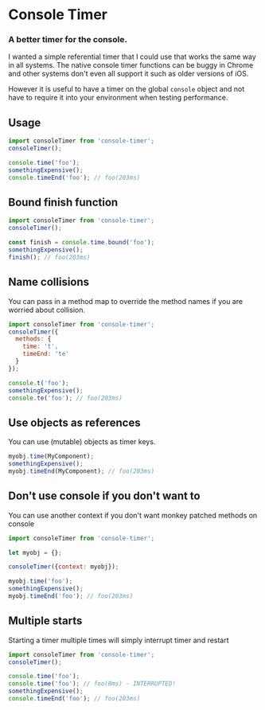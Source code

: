 # Console Timer

### A better timer for the console.

I wanted a simple referential timer that I could use that works the same way in all systems. The native console timer functions can be buggy in Chrome and other systems don't even all support it such as older versions of iOS.

However it is useful to have a timer on the global `console` object and not have to require it into your environment when testing performance.

## Usage

```javascript
import consoleTimer from 'console-timer';
consoleTimer();

console.time('foo');
somethingExpensive();
console.timeEnd('foo'); // foo(203ms)
```

## Bound finish function

```javascript
import consoleTimer from 'console-timer';
consoleTimer();

const finish = console.time.bound('foo');
somethingExpensive();
finish(); // foo(203ms)
```

## Name collisions
You can pass in a method map to override the method names if you are worried about collision.

```javascript
import consoleTimer from 'console-timer';
consoleTimer({
  methods: {
    time: 't',
    timeEnd: 'te'
  }
});

console.t('foo');
somethingExpensive();
console.te('foo'); // foo(203ms)
```

## Use objects as references

You can use (mutable) objects as timer keys.

```javascript
myobj.time(MyComponent);
somethingExpensive();
myobj.timeEnd(MyComponent); // foo(203ms)
```

## Don't use console if you don't want to

You can use another context if you don't want monkey patched methods on console

```javascript
import consoleTimer from 'console-timer';

let myobj = {};

consoleTimer({context: myobj});

myobj.time('foo');
somethingExpensive();
myobj.timeEnd('foo'); // foo(203ms)
```

## Multiple starts

Starting a timer multiple times will simply interrupt timer and restart

```javascript
import consoleTimer from 'console-timer';
consoleTimer();

console.time('foo');
console.time('foo'); // foo(0ms) - INTERRUPTED!
somethingExpensive();
console.timeEnd('foo'); // foo(203ms)
```
